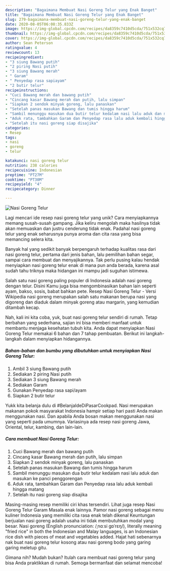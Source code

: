 ```yaml
---
description: "Bagaimana Membuat Nasi Goreng Telur yang Enak Banget"
title: "Bagaimana Membuat Nasi Goreng Telur yang Enak Banget"
slug: 279-bagaimana-membuat-nasi-goreng-telur-yang-enak-banget
date: 2020-08-05T06:08:35.833Z
image: https://img-global.cpcdn.com/recipes/da8359c7410d5cda/751x532cq70/nasi-goreng-telur-foto-resep-utama.jpg
thumbnail: https://img-global.cpcdn.com/recipes/da8359c7410d5cda/751x532cq70/nasi-goreng-telur-foto-resep-utama.jpg
cover: https://img-global.cpcdn.com/recipes/da8359c7410d5cda/751x532cq70/nasi-goreng-telur-foto-resep-utama.jpg
author: Sean Peterson
ratingvalue: 4
reviewcount: 13
recipeingredient:
- "3 siung Bawang putih"
- "2 piring Nasi putih"
- "3 siung Bawang merah"
- " Garam"
- " Penyedap rasa sapiayam"
- "2 butir telur"
recipeinstructions:
- "Cuci Bawang merah dan bawang putih"
- "Cincang kasar Bawang merah dan putih, lalu simpan"
- "Siapkan 2 sendok minyak goreng, lalu panaskan"
- "Setelah panas masukan Bawang dan tumis hingga harum"
- "Sambil menunggu masukan dua butir telur kedalam nasi lalu aduk dan masukan ke panci penggorengan"
- "Aduk rata, tambahkan Garam dan Penyedap rasa lalu aduk kembali hingga matang"
- "Setelah itu nasi goreng siap disajika"
categories:
- Resep
tags:
- nasi
- goreng
- telur

katakunci: nasi goreng telur 
nutrition: 238 calories
recipecuisine: Indonesian
preptime: "PT27M"
cooktime: "PT30M"
recipeyield: "4"
recipecategory: Dinner

---
```



![Nasi Goreng Telur](https://img-global.cpcdn.com/recipes/da8359c7410d5cda/751x532cq70/nasi-goreng-telur-foto-resep-utama.jpg)

Lagi mencari ide resep nasi goreng telur yang unik? Cara menyiapkannya memang susah-susah gampang. Jika keliru mengolah maka hasilnya tidak akan memuaskan dan justru cenderung tidak enak. Padahal nasi goreng telur yang enak seharusnya punya aroma dan cita rasa yang bisa memancing selera kita.

Banyak hal yang sedikit banyak berpengaruh terhadap kualitas rasa dari nasi goreng telur, pertama dari jenis bahan, lalu pemilihan bahan segar, sampai cara membuat dan menyajikannya. Tak perlu pusing kalau hendak menyiapkan nasi goreng telur enak di mana pun anda berada, karena asal sudah tahu triknya maka hidangan ini mampu jadi suguhan istimewa.

Salah satu nasi goreng paling populer di Indonesia adalah nasi goreng dengan telur. Disini Kamu juga bisa mengombinasikan bahan lain seperti ayam, bakso, sosis, babat bahkan pete. Resep Nasi Goreng Telur - Versi Wikipedia nasi goreng merupakan salah satu makanan berupa nasi yang digoreng dan diaduk dalam minyak goreng atau margarin, yang kemudian ditambah kecap.


Nah, kali ini kita coba, yuk, buat nasi goreng telur sendiri di rumah. Tetap berbahan yang sederhana, sajian ini bisa memberi manfaat untuk membantu menjaga kesehatan tubuh kita. Anda dapat menyiapkan Nasi Goreng Telur memakai 6 bahan dan 7 tahap pembuatan. Berikut ini langkah-langkah dalam menyiapkan hidangannya.

<!--inarticleads1-->

##### Bahan-bahan dan bumbu yang dibutuhkan untuk menyiapkan Nasi Goreng Telur:

1. Ambil 3 siung Bawang putih
1. Sediakan 2 piring Nasi putih
1. Sediakan 3 siung Bawang merah
1. Sediakan  Garam
1. Gunakan  Penyedap rasa sapi/ayam
1. Siapkan 2 butir telur


Yukk kita belanja dulu di #BelanjaIdeDiPasarCookpad. Nasi merupakan makanan pokok masyarakat Indonesia hampir setiap hari pasti Anda makan menggunakan nasi. Dan apabila Anda bosan makan menggunakan nasi yang seperti pada umumnya. Variasinya ada resep nasi goreng Jawa, Oriental, telur, kambing, dan lain-lain. 

<!--inarticleads2-->

##### Cara membuat Nasi Goreng Telur:

1. Cuci Bawang merah dan bawang putih
1. Cincang kasar Bawang merah dan putih, lalu simpan
1. Siapkan 2 sendok minyak goreng, lalu panaskan
1. Setelah panas masukan Bawang dan tumis hingga harum
1. Sambil menunggu masukan dua butir telur kedalam nasi lalu aduk dan masukan ke panci penggorengan
1. Aduk rata, tambahkan Garam dan Penyedap rasa lalu aduk kembali hingga matang
1. Setelah itu nasi goreng siap disajika


Masing-masing resep memiliki ciri khas tersendiri. Lihat juga resep Nasi Goreng Telur Garam Masala enak lainnya. Pamor nasi goreng sebagai menu kuliner Indonesia yang memiliki cita rasa enak telah dikenal Keuntungan berjualan nasi goreng adalah usaha ini tidak membutuhkan modal yang besar. Nasi goreng (English pronunciation: /ˌnɑːsi ɡɒˈrɛŋ/), literally meaning &#34;fried rice&#34; in both the Indonesian and Malay languages, is an Indonesian rice dish with pieces of meat and vegetables added. Hajat hati sebenarnya nak buat nasi goreng telur kosong atau nasi goreng bodo yang garing garing meletup gitu. 

Gimana nih? Mudah bukan? Itulah cara membuat nasi goreng telur yang bisa Anda praktikkan di rumah. Semoga bermanfaat dan selamat mencoba!
